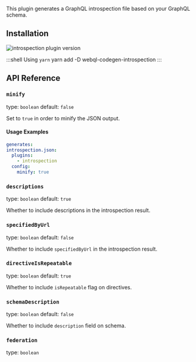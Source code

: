 This plugin generates a GraphQL introspection file based on your GraphQL schema.

## Installation



<img alt="introspection plugin version" src="https://img.shields.io/npm/v/webql-codegen-introspection?color=%23e15799&label=plugin&nbsp;version&style=for-the-badge"/>


    
:::shell Using `yarn`
    yarn add -D webql-codegen-introspection
:::

## API Reference

### `minify`

type: `boolean`
default: `false`

Set to `true` in order to minify the JSON output.

#### Usage Examples

```yml
generates:
introspection.json:
  plugins:
    - introspection
  config:
    minify: true
```

### `descriptions`

type: `boolean`
default: `true`

Whether to include descriptions in the introspection result.


### `specifiedByUrl`

type: `boolean`
default: `false`

Whether to include `specifiedByUrl` in the introspection result.


### `directiveIsRepeatable`

type: `boolean`
default: `true`

Whether to include `isRepeatable` flag on directives.


### `schemaDescription`

type: `boolean`
default: `false`

Whether to include `description` field on schema.


### `federation`

type: `boolean`

